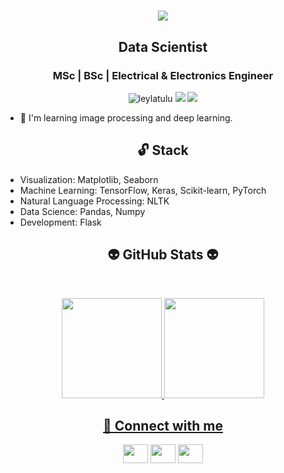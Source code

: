<h1 align="center">
  <a href="https://git.io/typing-svg">
    <img src="https://readme-typing-svg.herokuapp.com/?lines=▶▶+Hello!+👋+I'm+Leyla◀&center=true&size=25">
  </a>
</h1>

<h2 align="center">Data Scientist</h2>
<h3 align="center">MSc | BSc | Electrical & Electronics Engineer</h3>
<p align="center"> 
  <img src="https://komarev.com/ghpvc/?username=leylatulu&label=Profile%20views&color=8000bf&style=flat" alt="leylatulu"> 
  <img src="https://img.shields.io/twitter/follow/leylatulu?style=social"> 
  <img src="https://img.shields.io/github/followers/leylatulu?style=social">
</p>


- 🚀 I'm learning image processing and deep learning.

<h2 align="center">🔓 Stack</h2>

- Visualization: Matplotlib, Seaborn
- Machine Learning: TensorFlow, Keras, Scikit-learn, PyTorch
- Natural Language Processing: NLTK
- Data Science: Pandas, Numpy
- Development: Flask



<h2 align="center">👽 GitHub Stats 👽</h2>
<br>
<p align="center">
<a href="https://github.com/leylatulu">
<img height="160em" src="https://github-readme-stats.vercel.app/api?username=leylatulu&show_icons=true&theme=react&include_all_commits=true&count_private=true"/> 
<img height="160em" src="https://github-readme-stats.vercel.app/api/top-langs/?username=leylatulu&layout=compact&langs_count=16&theme=react"/></div></p>


  
<h2 align="center">💬 Connect with me</h2>

<p align="center">
<a href="https://twitter.com/leylatulu" target="blank"><img align="center" src="https://raw.githubusercontent.com/rahuldkjain/github-profile-readme-generator/master/src/images/icons/Social/twitter.svg"  height="30" width="40" /></a>
<a href="https://www.linkedin.com/in/leylatulu/" target="blank"><img align="center" src="https://raw.githubusercontent.com/rahuldkjain/github-profile-readme-generator/master/src/images/icons/Social/linked-in-alt.svg"  height="30" width="40" /></a>
<a href="https://medium.com/@leylatulu" target="blank"><img align="center" src="https://raw.githubusercontent.com/rahuldkjain/github-profile-readme-generator/master/src/images/icons/Social/medium.svg"  height="30" width="40" /></a>
</p>


